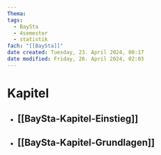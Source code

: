```yaml
---
Thema:
tags:
  - BaySta
  - 4semester
  - statistik
fach: "[[BaySta]]"
date created: Tuesday, 23. April 2024, 00:17
date modified: Friday, 26. April 2024, 02:03
---
```


# Kapitel

- ## [[BaySta-Kapitel-Einstieg]]
- ## [[BaySta-Kapitel-Grundlagen]]
